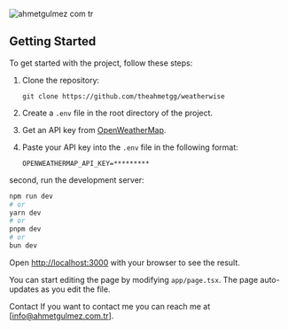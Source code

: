 ![ahmetgulmez com tr](https://github.com/theahmetgg/weather-app/assets/92268751/a5773168-af11-4693-971c-675f50b651b0)

## Getting Started
To get started with the project, follow these steps:

1. Clone the repository:
    ```
    git clone https://github.com/theahmetgg/weatherwise
    ```

2. Create a `.env` file in the root directory of the project.

3. Get an API key from [OpenWeatherMap](https://openweathermap.org/current).

4. Paste your API key into the `.env` file in the following format:
    ```
    OPENWEATHERMAP_API_KEY=*********
    ```
    
second, run the development server:

```bash
npm run dev
# or
yarn dev
# or
pnpm dev
# or
bun dev
```

Open [http://localhost:3000](http://localhost:3000) with your browser to see the result.

You can start editing the page by modifying `app/page.tsx`. The page auto-updates as you edit the file.

Contact
If you want to contact me you can reach me at [info@ahmetgulmez.com.tr].
